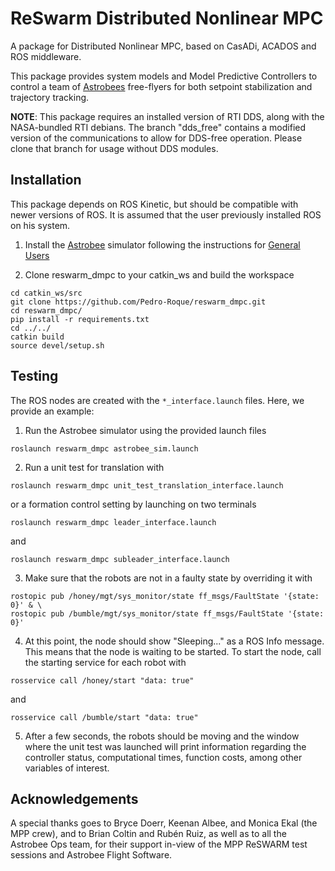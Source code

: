 # ReSwarm Distributed Nonlinear MPC 
A package for Distributed Nonlinear MPC, based on CasADi, ACADOS and ROS middleware. 

This package provides system models and Model Predictive Controllers to control a team of [Astrobees](https://github.com/nasa/astrobee) free-flyers for both setpoint stabilization and trajectory tracking.

**NOTE**: This package requires an installed version of RTI DDS, along with the NASA-bundled RTI debians. The branch "dds_free" contains a modified version of the communications to allow for DDS-free operation. Please clone that branch for usage without DDS modules.

## Installation
This package depends on ROS Kinetic, but should be compatible with newer versions of ROS. It is assumed that the user previously installed ROS on his system. 

1. Install the [Astrobee](https://github.com/nasa/astrobee) simulator following the instructions for [General Users](https://nasa.github.io/astrobee/html/install-nonNASA.html)

2. Clone reswarm_dmpc to your catkin_ws and build the workspace
```
cd catkin_ws/src
git clone https://github.com/Pedro-Roque/reswarm_dmpc.git
cd reswarm_dmpc/
pip install -r requirements.txt
cd ../../
catkin build
source devel/setup.sh
```

## Testing

The ROS nodes are created with the `*_interface.launch` files. Here, we provide an example:

1. Run the Astrobee simulator using the provided launch files
```
roslaunch reswarm_dmpc astrobee_sim.launch
```

2. Run a unit test for translation with
```
roslaunch reswarm_dmpc unit_test_translation_interface.launch
```
or a formation control setting by launching on two terminals
```
roslaunch reswarm_dmpc leader_interface.launch
```
and 
```
roslaunch reswarm_dmpc subleader_interface.launch
```


3. Make sure that the robots are not in a faulty state by overriding it with
```
rostopic pub /honey/mgt/sys_monitor/state ff_msgs/FaultState '{state: 0}' & \
rostopic pub /bumble/mgt/sys_monitor/state ff_msgs/FaultState '{state: 0}'
```
4. At this point, the node should show "Sleeping..." as a ROS Info message. This means that the node is waiting to be started. To start the node, call the starting service for each robot with
```
rosservice call /honey/start "data: true"
```
and
```
rosservice call /bumble/start "data: true"
```

5. After a few seconds, the robots should be moving and the window where the unit test was launched will print information regarding the controller status, computational times, function costs, among other variables of interest.

## Acknowledgements 
A special thanks goes to Bryce Doerr, Keenan Albee, and Monica Ekal (the MPP crew), and to Brian Coltin and Rubén Ruiz, as well as to all the Astrobee Ops team, for their support in-view of the MPP ReSWARM test sessions and Astrobee Flight Software.